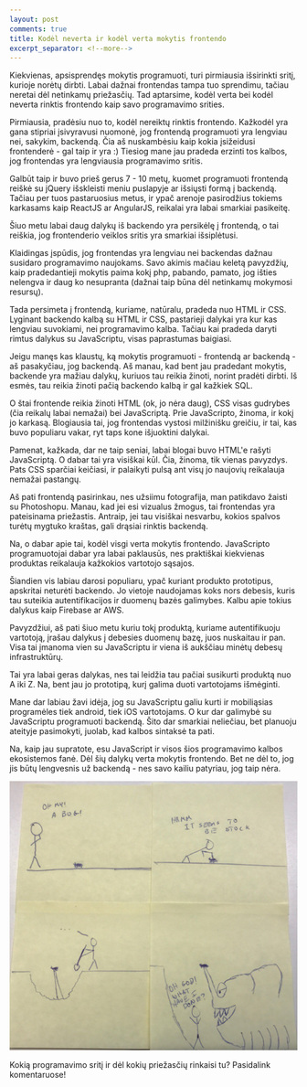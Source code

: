 ```yaml
---
layout: post
comments: true
title: Kodėl neverta ir kodėl verta mokytis frontendo
excerpt_separator: <!--more-->
---
```


Kiekvienas, apsisprendęs mokytis programuoti, turi pirmiausia išsirinkti sritį, kurioje norėtų dirbti. Labai dažnai frontendas tampa tuo sprendimu,
tačiau neretai dėl netinkamų priežasčių. Tad aptarsime, kodėl verta bei kodėl neverta rinktis frontendo kaip savo programavimo srities.

 <!--more-->

Pirmiausia, pradėsiu nuo to, kodėl nereiktų rinktis frontendo. Kažkodėl yra gana stipriai įsivyravusi nuomonė, jog frontendą programuoti yra
lengviau nei, sakykim, backendą. Čia aš nuskambėsiu kaip kokia įsižeidusi frontenderė - gal taip ir yra :) Tiesiog mane jau pradeda erzinti tos
kalbos, jog frontendas yra lengviausia programavimo sritis.

Galbūt taip ir buvo prieš gerus 7 - 10 metų, kuomet programuoti frontendą reiškė su jQuery išskleisti meniu puslapyje ar išsiųsti formą į backendą.
Tačiau per tuos pastaruosius metus, ir ypač arenoje pasirodžius tokiems karkasams kaip ReactJS ar AngularJS, reikalai yra labai smarkiai pasikeitę.

Šiuo metu labai daug dalykų iš backendo yra persikėlę į frontendą, o tai reiškia, jog frontenderio veiklos sritis yra smarkiai išsiplėtusi.

Klaidingas įspūdis, jog frontendas yra lengviau nei backendas dažnau susidaro programavimo naujokams. Savo akimis mačiau keletą pavyzdžių,
kaip pradedantieji mokytis paima kokį php, pabando, pamato, jog išties nelengva ir daug ko nesupranta (dažnai taip būna dėl netinkamų mokymosi resursų).

Tada persimeta į frontendą, kuriame, natūralu, pradeda nuo HTML ir CSS. Lyginant backendo kalbą su HTML ir CSS, pastarieji dalykai yra kur kas
lengviau suvokiami, nei programavimo kalba. Tačiau kai pradeda daryti rimtus dalykus su JavaScriptu, visas paprastumas baigiasi.

Jeigu manęs kas klaustų, ką mokytis programuoti - frontendą ar backendą - aš pasakyčiau, jog backendą. Aš manau, kad bent jau pradedant mokytis,
backende yra mažiau dalykų, kuriuos tau reikia žinoti, norint pradėti dirbti. Iš esmės, tau reikia žinoti pačią backendo kalbą ir gal kažkiek
SQL.

O štai frontende reikia žinoti HTML (ok, jo nėra daug), CSS visas gudrybes (čia reikalų labai nemažai) bei JavaScriptą. Prie JavaScripto, žinoma,
ir kokį jo karkasą. Blogiausia tai, jog frontendas vystosi milžinišku greičiu, ir tai, kas buvo populiaru vakar, ryt taps kone išjuoktini dalykai.

Pamenat, kažkada, dar ne taip seniai, labai blogai buvo HTML'e rašyti JavaScriptą. O dabar tai yra visiškai kūl. Čia, žinoma, tik vienas pavyzdys.
Pats CSS sparčiai keičiasi, ir palaikyti pulsą ant visų jo naujovių reikalauja nemažai pastangų.

Aš pati frontendą pasirinkau, nes užsiimu fotografija, man patikdavo žaisti su Photoshopu. Manau, kad jei esi vizualus žmogus, tai frontendas
yra pateisinama priežastis. Antraip, jei tau visiškai nesvarbu, kokios spalvos turėtų mygtuko kraštas, gali drąsiai rinktis backendą.

Na, o dabar apie tai, kodėl visgi verta mokytis frontendo. JavaScripto programuotojai dabar yra labai paklausūs, nes praktiškai kiekvienas produktas
reikalauja kažkokios vartotojo sąsajos.

Šiandien vis labiau darosi populiaru, ypač kuriant produkto prototipus, apskritai neturėti backendo. Jo vietoje naudojamas koks nors debesis,
kuris tau suteikia autentifikacijos ir duomenų bazės galimybes. Kalbu apie tokius dalykus kaip Firebase ar AWS.

Pavyzdžiui, aš pati šiuo metu kuriu tokį produktą, kuriame autentifikuoju vartotoją, įrašau dalykus į debesies duomenų bazę, juos nuskaitau ir pan.
Visa tai įmanoma vien su JavaScriptu ir viena iš aukščiau minėtų debesų infrastruktūrų.

Tai yra labai geras dalykas, nes tai leidžia tau pačiai susikurti produktą nuo A iki Z. Na, bent jau jo prototipą, kurį galima duoti vartotojams
išmėginti.

Mane dar labiau žavi idėja, jog su JavaScriptu galiu kurti ir mobiliąsias programėles tiek android, tiek iOS vartotojams. O kur dar galimybė
su JavaScriptu programuoti backendą. Šito dar smarkiai neliečiau, bet planuoju ateityje pasimokyti, juolab, kad kalbos sintaksė ta pati.

Na, kaip jau supratote, esu JavaScript ir visos šios programavimo kalbos ekosistemos fanė. Dėl šių dalykų verta mokytis frontendo. Bet ne dėl to, jog jis būtų
lengvesnis už backendą - nes savo kailiu patyriau, jog taip nėra.

![small bug](/assets/small-bug.jpg)

Kokią programavimo sritį ir dėl kokių priežasčių rinkaisi tu? Pasidalink komentaruose!


